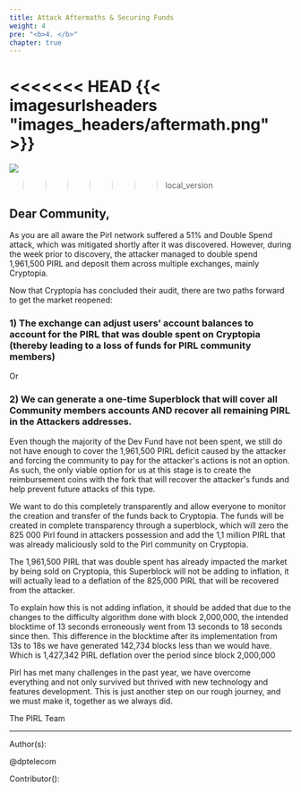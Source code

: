 ```yaml
---
title: Attack Aftermaths & Securing Funds
weight: 4
pre: "<b>4. </b>"
chapter: true
---
```

<<<<<<< HEAD
{{< imagesurlsheaders "images_headers/aftermath.png"  >}}
=======
![](/development/images/aftermath.png)

>>>>>>> local_version

## Dear Community,

As you are all aware the Pirl network suffered a 51% and Double Spend attack, 
which was mitigated shortly after it was discovered. However, 
during the week prior to discovery, 
the attacker managed to double spend 1,961,500 PIRL and deposit them across multiple exchanges, 
mainly Cryptopia.


Now that Cryptopia has concluded their audit, 
there are two paths forward to get the market reopened:


### 1) The exchange can adjust users’ account balances to account for the PIRL that was double spent on Cryptopia (thereby leading to a loss of funds for PIRL community members)


Or 

### 2) We can generate a one-time Superblock that will cover all Community members accounts AND recover all remaining PIRL in the Attackers addresses.


Even though the majority of the Dev Fund have not been spent, 
we still do not have enough to cover the 1,961,500 PIRL deficit caused by the attacker and forcing the community to pay for the attacker's actions is not an option. 
As such, the only viable option for us at this stage is to create the reimbursement coins with the fork that will recover the attacker's funds and help prevent future attacks of this type.


We want to do this completely transparently and allow everyone to monitor the creation and transfer of the funds back to Cryptopia. 
The funds will be created in complete transparency through a superblock, 
which will zero the 825 000 Pirl found in attackers possession and add the 1,1 million PIRL that was already maliciously sold to the Pirl community on Cryptopia.


The 1,961,500 PIRL that was double spent has already impacted the market by being sold on Cryptopia, 
this Superblock will not be adding to inflation, it will actually lead to a deflation of the 825,000 PIRL that will be recovered from the attacker. 

To explain how this is not adding inflation, 
it should be added that due to the changes to the difficulty algorithm done with block 2,000,000, the intended blocktime of 13 seconds erroneously went from 13 seconds to 18 seconds since then. 
This difference in the blocktime after its implementation from 13s to 18s we have generated 142,734 blocks less than we would have. Which is 1,427,342 PIRL deflation over the period since block 2,000,000


Pirl has met many challenges in the past year, we have overcome everything and not only survived but thrived with new technology and features development. 
This is just another step on our rough journey, and we must make it, together as we always did.


The PIRL Team


---
Author(s):  

@dptelecom  

Contributor():
